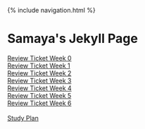 {% include navigation.html %}
# Samaya's Jekyll Page
<a href="https://github.com/samayass/Tri3-Samaya/issues/1">Review Ticket Week 0</a><br>
<a href="https://github.com/samayass/Tri3-Samaya/issues/2">Review Ticket Week 1</a><br>
<a href="https://github.com/samayass/Tri3-Samaya/issues/4">Review Ticket Week 2</a><br>
<a href="https://github.com/samayass/Tri3-Samaya/issues/5">Review Ticket Week 3</a><br>
<a href="https://github.com/samayass/Tri3-Samaya/issues/6">Review Ticket Week 4</a><br>
<a href="https://github.com/samayass/Tri3-Samaya/issues/8">Review Ticket Week 5</a><br>
<a href="https://github.com/samayass/Tri3-Samaya/issues/9">Review Ticket Week 6</a><br>
<br>
<a href="https://github.com/samayass/Tri3-Samaya/issues/7">Study Plan</a><br>




